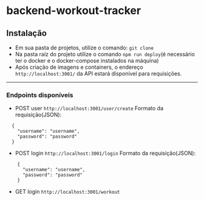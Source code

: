 # backend-workout-tracker

## Instalação
- Em sua pasta de projetos, utilize o comando: ```git clone ```
- Na pasta raíz do projeto utilize o comando ```npm run deploy```(é necessário ter o docker e o docker-compose instalados na máquina)
- Após criação de imagens e containers, o endereço ```http://localhost:3001/``` da API estará disponível para requisições.
------

### Endpoints disponíveis
- POST user ```http://localhost:3001/user/create```
Formato da requisição(JSON):
``` 
  {
    "username": "username",
    "password": "password"
  }
```
- POST login ```http://localhost:3001/login``` 
Formato da requisição(JSON):
``` 
    {
      "username": "username",
      "password": "password"
    }
  ```
- GET login ```http://localhost:3001/workout```
